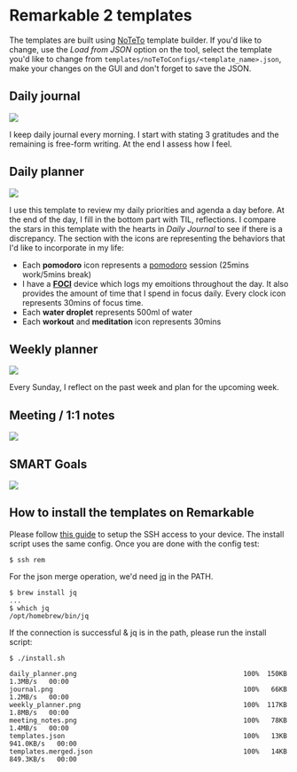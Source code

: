 # Remarkable 2 templates

The templates are built using [NoTeTo](https://noteto.needleinthehay.de/) template builder. If you'd like to change, use the *Load from JSON* option on the tool, select the template you'd like to change from ```templates/noTeToConfigs/<template_name>.json```, make your changes on the GUI and don't forget to save the JSON.

## Daily journal
![](templates/pngs/journal.png)

I keep daily journal every morning. I start with stating 3 gratitudes and the remaining is free-form writing. At the end I assess how I feel.

## Daily planner
![](templates/pngs/daily_planner.png)

I use this template to review my daily priorities and agenda a day before. At the end of the day, I fill in the bottom part with TIL, reflections. I compare the stars in this template with the hearts in *Daily Journal* to see if there is a discrepancy. The section with the icons are representing the behaviors that I'd like to incorporate in my life:

* Each **pomodoro** icon represents a [pomodoro](https://todoist.com/productivity-methods/pomodoro-technique) session (25mins work/5mins break)
* I have a [**FOCI**](https://fociai.com/) device which logs my emoitions throughout the day. It also provides the amount of time that I spend in focus daily. Every clock icon represents 30mins of focus time.
* Each **water droplet** represents 500ml of water
* Each **workout** and **meditation** icon represents 30mins


## Weekly planner
![](templates/pngs/weekly_planner.png)

Every Sunday, I reflect on the past week and plan for the upcoming week.

## Meeting / 1:1 notes
![](templates/pngs/meeting_notes.png)

## SMART Goals
![](templates/pngs/goals.png)

## How to install the templates on Remarkable

Please follow [this guide](https://remarkablewiki.com/tech/ssh) to setup the SSH access to your device. The install script uses the same config. Once you are done with the config test:

```
$ ssh rem
```

For the json merge operation, we'd need [jq](https://github.com/stedolan/jq) in the PATH.

```
$ brew install jq
...
$ which jq
/opt/homebrew/bin/jq
```

If the connection is successful & jq is in the path, please run the install script:

```
$ ./install.sh

daily_planner.png                                          100%  150KB   1.3MB/s   00:00
journal.png                                                100%   66KB   1.2MB/s   00:00
weekly_planner.png                                         100%  117KB   1.8MB/s   00:00
meeting_notes.png                                          100%   78KB   1.4MB/s   00:00
templates.json                                             100%   13KB 941.0KB/s   00:00
templates.merged.json                                      100%   14KB 849.3KB/s   00:00

```
